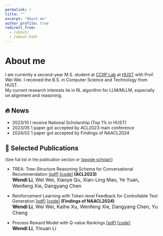 ```yaml
---
permalink: /
title: ""
excerpt: "About me"
author_profile: true
redirect_from:
  - /about/
  - /about.html
---
```



# About me
I am currently a second-year M.S. student at  <a href="https://cciip.cs.hust.edu.cn/">CCIIP Lab</a> at <a href="https://hust.edu.cn/" target="_blank" rel="noopener">HUST</a> with Prof. Wei Wei. I received the B.S. in Computer Science and Technology from HUST. <br>
My current research interests lie in RL algorithm for LLM/MLLM, especially on alignment and reasoning.

<!-- ## News -->
## 🔥 News
- 2023/10 I receive National Scholarship (Top 1% in HUST) 
- 2023/05 1 paper got accepted by ACL2023 main conference
- 2024/02 1 paper got accepted by Findings of NAACL2024

## 📝 Selected Publications 

<font size=2> (See full list in the publication section or <a href="https://scholar.google.com/citations?user=hK19TbcAAAAJ&hl=zh-CN">[google scholar]</a>)</font>

- TREA: Tree-Structure Reasoning Schema for Conversational Recommendation <a href="https://arxiv.org/pdf/2307.10543.pdf">[pdf]</a> <a href="https://github.com/WindyLee0822/TREA">[code]</a>  <b>(ACL2023)</b> <br>
  <font size=3><b>Wendi Li</b>, Wei Wei, Xiaoye Qu, Xian-Ling Mao, Ye Yuan, Wenfeng Xie, Dangyang Chen </font><br>

- Reinforcement Learning with Token-level Feedback for Controllable Text Generation <a href="https://arxiv.org/pdf/2403.11558">[pdf]</a> <a href="https://github.com/WindyLee0822/CTG">[code]</a> <b>(Findings of NAACL2024)</b> <br> 
    <font size=3> <b>Wendi Li</b>, Wei Wei, Kaihe Xu, Wenfeng Xie, Dangyang Chen, Yu Cheng </font><br>

- Process Reward Model with Q-value Rankings <a href="https://arxiv.org/pdf/2410.11287">[pdf]</a> <a href="https://github.com/WindyLee0822/Process_Q_Model">[code]</a>  <b></b> <br>
  <font size=3><b>Wendi Li</b>, Yixuan Li </font><br>



